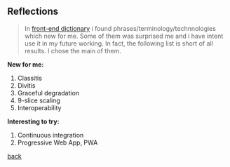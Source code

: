 ## Reflections

> In [front-end dictionary](https://github.com/web-standards-ru/dictionary/blob/master/dictionary.md) i found phrases/terminology/technnologies which new for me. Some of them was surprised me and i have intent use it in my future working. In fact, the following list is short of all results. I chose the main of them.

**New for me:**
1. Classitis
2. Divitis
3. Graceful degradation
4. 9-slice scaling
5. Interoperability

**Interesting to try:**
1. Continuous integration
2. Progressive Web App, PWA

[back](../README.md)
